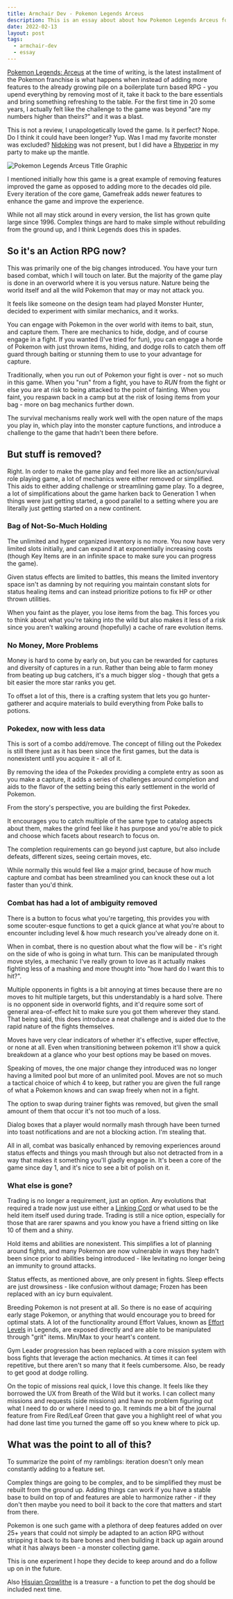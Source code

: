 ```yaml
---
title: Armchair Dev - Pokemon Legends Arceus
description: This is an essay about about how Pokemon Legends Arceus for the Nintendo Switch is actually a master class in iterating on a long recycled formula through simplification of feature set while maintaining your core. Is it perfect? No. Is it worth checking out? Yes.
date: 2022-02-13
layout: post
tags:
  - armchair-dev
  - essay
---
```


[Pokemon Legends: Arceus](https://www.nintendo.com/games/detail/pokemon-legends-arceus-switch/) at the time of writing, is the latest installment of the Pokemon franchise is what happens when instead of adding more features to the already growing pile on a boilerplate turn based RPG - you upend everything by removing most of it, take it back to the bare essentials and bring something refreshing to the table. For the first time in 20 some years, I actually felt like the challenge to the game was beyond "are my numbers higher than theirs?" and it was a blast.

This is not a review, I unapologetically loved the game. Is it perfect? Nope. Do I think it could have been longer? Yup. Was I mad my favorite monster was excluded? [Nidoking](https://bulbapedia.bulbagarden.net/wiki/Nidoking_(Pok%C3%A9mon)) was not present, but I did have a [Rhyperior](https://bulbapedia.bulbagarden.net/wiki/Rhyperior_(Pok%C3%A9mon)) in my party to make up the mantle.

![Pokemon Legends Arceus Title Graphic](/img/essay/armchair-dev-pokemon-legends_title.png)

I mentioned initially how this game is a great example of removing features improved the game as opposed to adding more to the decades old pile. Every iteration of the core game, Gamefreak adds newer features to enhance the game and improve the experience. 

While not all may stick around in every version, the list has grown quite large since 1996. Complex things are hard to make simple without rebuilding from the ground up, and I think Legends does this in spades.

## So it's an Action RPG now?

This was primarily one of the big changes introduced. You have your turn based combat, which I will touch on later. But the majority of the game play is done in an overworld where it is you versus nature. Nature being the world itself and all the wild Pokemon that may or may not attack you.

It feels like someone on the design team had played Monster Hunter, decided to experiment with similar mechanics, and it works. 

You can engage with Pokemon in the over world with items to bait, stun, and capture them. There are mechanics to hide, dodge, and of course engage in a fight. If you wanted (I've tried for fun), you can engage a horde of Pokemon with just thrown items, hiding, and dodge rolls to catch them off guard through baiting or stunning them to use to your advantage for capture.

Traditionally, when you run out of Pokemon your fight is over - not so much in this game. When you "run" from a fight, you have to _RUN_ from the fight or else you are at risk to being attacked to the point of fainting. When you faint, you respawn back in a camp but at the risk of losing items from your bag - more on bag mechanics further down.

The survival mechanisms really work well with the open nature of the maps you play in, which play into the monster capture functions, and introduce a challenge to the game that hadn't been there before.

## But stuff is removed?

Right. In order to make the game play and feel more like an action/survival role playing game, a lot of mechanics were either removed or simplified. This aids to either adding challenge or streamlining game play. To a degree, a lot of simplifications about the game harken back to Generation 1 when things were just getting started, a good parallel to a setting where you are literally just getting started on a new continent.

### Bag of Not-So-Much Holding

The unlimited and hyper organized inventory is no more. You now have very limited slots initially, and can expand it at exponentially increasing costs (though Key Items are in an infinite space to make sure you can progress the game).

Given status effects are limited to battles, this means the limited inventory space isn't as damning by not requiring you maintain constant slots for status healing items and can instead prioritize potions to fix HP or other thrown utilities.

When you faint as the player, you lose items from the bag. This forces you to think about what you're taking into the wild but also makes it less of a risk since you aren't walking around (hopefully) a cache of rare evolution items.

### No Money, More Problems

Money is hard to come by early on, but you can be rewarded for captures and diversity of captures in a run. Rather than being able to farm money from beating up bug catchers, it's a much bigger slog - though that gets a bit easier the more star ranks you get.

To offset a lot of this, there is a crafting system that lets you go hunter-gatherer and acquire materials to build everything from Poke balls to potions.

### Pokedex, now with less data

This is sort of a combo add/remove. The concept of filling out the Pokedex is still there just as it has been since the first games, but the data is nonexistent until you acquire it - all of it.

By removing the idea of the Pokedex providing a complete entry as soon as you make a capture, it adds a series of challenges around completion and aids to the flavor of the setting being this early settlement in the world of Pokemon.

From the story's perspective, you are building the first Pokedex.

It encourages you to catch multiple of the same type to catalog aspects about them, makes the grind feel like it has purpose and you're able to pick and choose which facets about research to focus on.

The completion requirements can go beyond just capture, but also include defeats, different sizes, seeing certain moves, etc.

While normally this would feel like a major grind, because of how much capture and combat has been streamlined you can knock these out a lot faster than you'd think.

### Combat has had a lot of ambiguity removed

There is a button to focus what you're targeting, this provides you with some scouter-esque functions to get a quick glance at what you're about to encounter including level & how much research you've already done on it.

When in combat, there is no question about what the flow will be - it's right on the side of who is going in what turn. This can be manipulated through move styles, a mechanic I've really grown to love as it actually makes fighting less of a mashing and more thought into "how hard do I want this to hit?".

Multiple opponents in fights is a bit annoying at times because there are no moves to hit multiple targets, but this understandably is a hard solve. There is no opponent side in overworld fights, and it'd require some sort of general area-of-effect hit to make sure you got them wherever they stand. That being said, this does introduce a neat challenge and is aided due to the rapid nature of the fights themselves.

Moves have very clear indicators of whether it's effective, super effective, or none at all. Even when transitioning between pokemon it'll show a quick breakdown at a glance who your best options may be based on moves.

Speaking of moves, the one major change they introduced was no longer having a limited pool but more of an unlimited pool. Moves are not so much a tactical choice of which 4 to keep, but rather you are given the full range of what a Pokemon knows and can swap freely when not in a fight.

The option to swap during trainer fights was removed, but given the small amount of them that occur it's not too much of a loss.

Dialog boxes that a player would normally mash through have been turned into toast notifications and are not a blocking action. I'm stealing that.

All in all, combat was basically enhanced by removing experiences around status effects and things you mash through but also not detracted from in a way that makes it something you'll gladly engage in. It's been a core of the game since day 1, and it's nice to see a bit of polish on it.

### What else is gone?

Trading is no longer a requirement, just an option. Any evolutions that required a trade now just use either a [Linking Cord](https://bulbapedia.bulbagarden.net/wiki/Linking_Cord) or what used to be the held item itself used during trade. Trading is still a nice option, especially for those that are rarer spawns and you know you have a friend sitting on like 10 of them and a shiny.

Hold items and abilities are nonexistent. This simplifies a lot of planning around fights, and many Pokemon are now vulnerable in ways they hadn't been since prior to abilities being introduced - like levitating no longer being an immunity to ground attacks.

Status effects, as mentioned above, are only present in fights. Sleep effects are just drowsiness - like confusion without damage; Frozen has been replaced with an icy burn equivalent.

Breeding Pokemon is not present at all. So there is no ease of acquiring early stage Pokemon, or anything that would encourage you to breed for optimal stats. A lot of the functionality around Effort Values, known as [Effort Levels](https://bulbapedia.bulbagarden.net/wiki/Effort_level) in Legends, are exposed directly and are able to be manipulated through "grit" items. Min/Max to your heart's content.

Gym Leader progression has been replaced with a core mission system with boss fights that leverage the action mechanics. At times it can feel repetitive, but there aren't so many that it feels cumbersome. Also, be ready to get good at dodge rolling. 

On the topic of missions real quick, I love this change. It feels like they borrowed the UX from Breath of the Wild but it works. I can collect many missions and requests (side missions) and have no problem figuring out what I need to do or where I need to go. It reminds me a bit of the journal feature from Fire Red/Leaf Green that gave you a highlight reel of what you had done last time you turned the game off so you knew where to pick up.

## What was the point to all of this?

To summarize the point of my ramblings: iteration doesn't only mean constantly adding to a feature set. 

Complex things are going to be complex, and to be simplified they must be rebuilt from the ground up. Adding things can work if you have a stable base to build on top of and features are able to harmonize rather - if they don't then maybe you need to boil it back to the core that matters and start from there.

Pokemon is one such game with a plethora of deep features added on over 25+ years that could not simply be adapted to an action RPG without stripping it back to its bare bones and then building it back up again around what it has always been - a monster collecting game.

This is one experiment I hope they decide to keep around and do a follow up on in the future.

Also [Hisuian Growlithe](https://bulbapedia.bulbagarden.net/wiki/Growlithe_(Pok%C3%A9mon)#Hisuian_Growlithe_5) is a treasure - a function to pet the dog should be included next time.